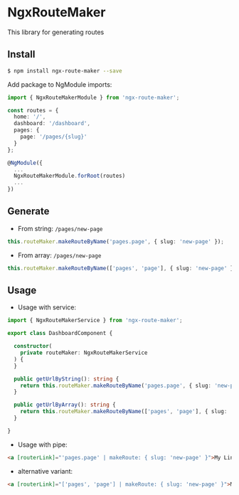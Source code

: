 # NgxRouteMaker

This library for generating routes

## Install

```bash
$ npm install ngx-route-maker --save
```

Add package to NgModule imports:

```typescript
import { NgxRouteMakerModule } from 'ngx-route-maker';

const routes = {
  home: '/',
  dashboard: '/dashboard',
  pages: {
    page: '/pages/{slug}'
  }
};

@NgModule({
  ...
  NgxRouteMakerModule.forRoot(routes)
  ...
})
```

## Generate

 - From string: `/pages/new-page`
 
```typescript
this.routeMaker.makeRouteByName('pages.page', { slug: 'new-page' });
```

 - From array: `/pages/new-page`
 
```typescript
this.routeMaker.makeRouteByName(['pages', 'page'], { slug: 'new-page' });
```

## Usage

 - Usage with service:

```typescript
import { NgxRouteMakerService } from 'ngx-route-maker';

export class DashboardComponent {

  constructor(
    private routeMaker: NgxRouteMakerService
  ) {
  }

  public getUrlByString(): string {
    return this.routeMaker.makeRouteByName('pages.page', { slug: 'new-page' });
  }

  public getUrlByArray(): string {
    return this.routeMaker.makeRouteByName(['pages', 'page'], { slug: 'new-page' });
  }

}
```

 - Usage with pipe:

```html
<a [routerLink]="'pages.page' | makeRoute: { slug: 'new-page' }">My Link</a>
```
 - alternative variant:

```html
<a [routerLink]="['pages', 'page'] | makeRoute: { slug: 'new-page' }">My Link</a>
```
